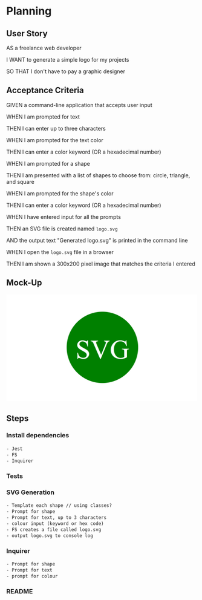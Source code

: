 # Planning

## User Story

AS a freelance web developer
  
I WANT to generate a simple logo for my projects
  
SO THAT I don't have to pay a graphic designer
  

## Acceptance Criteria

GIVEN a command-line application that accepts user input
  
WHEN I am prompted for text
  
THEN I can enter up to three characters
  
WHEN I am prompted for the text color
  
THEN I can enter a color keyword (OR a hexadecimal number)
  
WHEN I am prompted for a shape
  
THEN I am presented with a list of shapes to choose from: circle, triangle, and square
  
WHEN I am prompted for the shape's color
  
THEN I can enter a color keyword (OR a hexadecimal number)
  
WHEN I have entered input for all the prompts
  
THEN an SVG file is created named `logo.svg`
  
AND the output text "Generated logo.svg" is printed in the command line
  
WHEN I open the `logo.svg` file in a browser
  
THEN I am shown a 300x200 pixel image that matches the criteria I entered
  
## Mock-Up

<img src='./10-oop-homework-demo.png'>

## Steps

### Install dependencies

    - Jest
    - FS
    - Inquirer

### Tests

### SVG Generation

    - Template each shape // using classes?
    - Prompt for shape
    - Prompt for text, up to 3 characters
    - colour input (keyword or hex code)
    - FS creates a file called logo.svg
    - output logo.svg to console log

### Inquirer

    - Prompt for shape
    - Prompt for text
    - prompt for colour

### README
